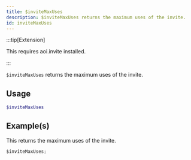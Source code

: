 ```yaml
---
title: $inviteMaxUses
description: $inviteMaxUses returns the maximum uses of the invite.
id: inviteMaxUses
---
```


:::tip[Extension]

This requires aoi.invite installed.

:::

`$inviteMaxUses` returns the maximum uses of the invite.

## Usage

```php
$inviteMaxUses
```

## Example(s)

This returns the maximum uses of the invite.

```javascript
$inviteMaxUses;
```
